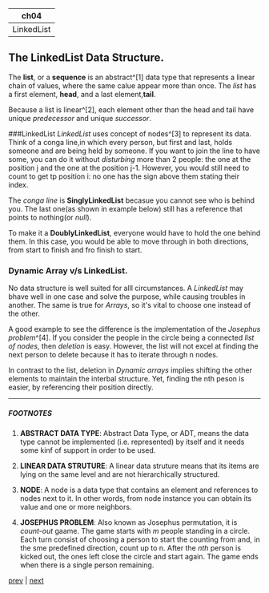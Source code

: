 
|ch04|
|---|
|LinkedList|

## The LinkedList Data Structure.

The **list**, or a **sequence** is an abstract^[1] data type that represents a linear chain of values, where the same calue appear more than once. The _list_ has a first element,  **head**, and a last element,**tail**.

Because a list is linear^[2], each element other than the head and tail have unique _predecessor_ and unique _successor_.

###LinkedList
_LinkedList_ uses concept of nodes^[3] to represent its data. Think of a conga line,in which every person, but first and last, holds someone and are being held by someone. If you want to join the line to have some, you can do it without _disturbing_  more than 2 people: the one at the position j and the one at the position j-1. However, you would still need to count to get tp position i: no one has the sign above them stating their index.

The _conga line_ is **SinglyLinkedList** becasue you cannot see who is behind you. The last one(as shown in example below) still has a reference that points to nothing(or _null_).

To make it a **DoublyLinkedList**, everyone would have to hold the one behind them. In this case, you would be able to move through in both directions, from start to finish and fro finish to start.

### Dynamic Array v/s LinkedList.
No data structure is well suited for alll circumstances. A _LinkedList_ may bhave well in one case and solve the purpose, while causing troubles in another. The same is true for _Arrays_, so it's vital to choose one instead of the other.

A good example to see the difference is the implementation of the _Josephus problem_^[4]. If you consider the people in the circle being a connected _list of nodes_, then _deletion_ is easy. However, the list will not excel at finding the next person to delete because it has to iterate through n nodes.

In contrast to the list, deletion in _Dynamic arrays_ implies shifting the other elements to maintain the interbal structure. Yet, finding the nth peson is easier, by referencing their position directly.

----
##### FOOTNOTES
1. **ABSTRACT DATA TYPE**: Abstract Data Type, or ADT, means the data type cannot be implemented (i.e. represented) by itself and it needs some kinf of support in order to be used.

2. **LINEAR DATA STRUTURE**: A linear data struture means that its items are lying on the same level and are not hierarchically structured. 

3. **NODE**: A node is a data type that contains an element and references to nodes next to it. In other words, from node instance you can obtain its value and one or more neighbors.

4. **JOSEPHUS PROBLEM**: Also known as Josephus permutation, it is _count-out_ gaame. The game starts with _m_ people standing in a circle. Each turn consist of choosing a person to start the counting from and, in the sme predefined direction, count up to n. After the _nth_ person is kicked out, the ones left close the circle and start again. The game ends when there is a single person remaining.

[prev](./3.Queue.md) | [next](./5.Stack.md)